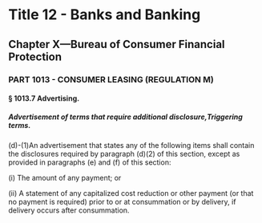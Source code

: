 
# Title 12 - Banks and Banking
## Chapter X—Bureau of Consumer Financial Protection
### PART 1013 - CONSUMER LEASING (REGULATION M)
#### § 1013.7 Advertising.
##### Advertisement of terms that require additional disclosure,Triggering terms.

(d)-(1)An advertisement that states any of the following items shall contain the disclosures required by paragraph (d)(2) of this section, except as provided in paragraphs (e) and (f) of this section:

(i) The amount of any payment; or

(ii) A statement of any capitalized cost reduction or other payment (or that no payment is required) prior to or at consummation or by delivery, if delivery occurs after consummation.
